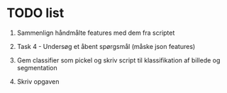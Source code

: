 # TODO list

1. Sammenlign håndmålte features med dem fra scriptet

2. Task 4 - Undersøg et åbent spørgsmål (måske json features)

3. Gem classifier som pickel og skriv script til klassifikation af billede og segmentation

4. Skriv opgaven